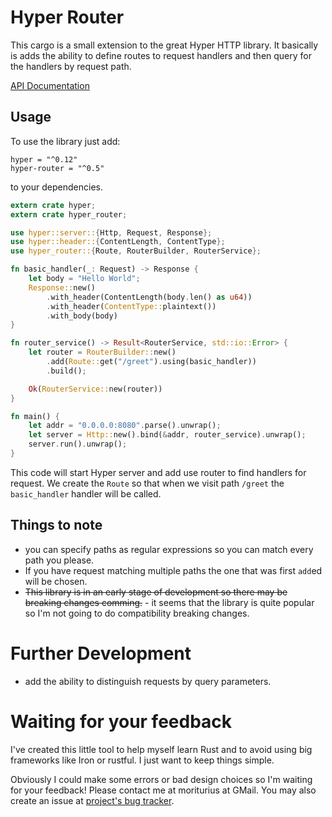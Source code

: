 # Hyper Router

This cargo is a small extension to the great Hyper HTTP library. It basically is
adds the ability to define routes to request handlers and then query for the handlers
by request path.

[API Documentation](http://radoszewski.pl/hyper-router/0.5.0/hyper_router/)

## Usage

To use the library just add:

```
hyper = "^0.12"
hyper-router = "^0.5"
```

to your dependencies.

```rust
extern crate hyper;
extern crate hyper_router;

use hyper::server::{Http, Request, Response};
use hyper::header::{ContentLength, ContentType};
use hyper_router::{Route, RouterBuilder, RouterService};

fn basic_handler(_: Request) -> Response {
    let body = "Hello World";
    Response::new()
        .with_header(ContentLength(body.len() as u64))
        .with_header(ContentType::plaintext())
        .with_body(body)
}

fn router_service() -> Result<RouterService, std::io::Error> {
    let router = RouterBuilder::new()
        .add(Route::get("/greet").using(basic_handler))
        .build();

    Ok(RouterService::new(router))
}

fn main() {
    let addr = "0.0.0.0:8080".parse().unwrap();
    let server = Http::new().bind(&addr, router_service).unwrap();
    server.run().unwrap();
}
```

This code will start Hyper server and add use router to find handlers for request.
We create the `Route` so that when we visit path `/greet` the `basic_handler` handler
will be called.

## Things to note

* you can specify paths as regular expressions so you can match every path you please.
* If you have request matching multiple paths the one that was first `add`ed will be chosen.
* ~~This library is in an early stage of development so there may be breaking changes comming.~~ -
  it seems that the library is quite popular so I'm not going to do compatibility breaking changes.

# Further Development

* add the ability to distinguish requests by query parameters.

# Waiting for your feedback

I've created this little tool to help myself learn Rust and to avoid using big frameworks
like Iron or rustful. I just want to keep things simple.

Obviously I could make some errors or bad design choices so I'm waiting for your feedback!
Please contact me at moriturius at GMail. You may also create an issue at [project's bug tracker](https://github.com/marad/hyper-router/issues).

